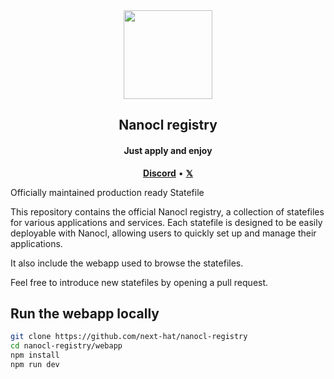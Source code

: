 <div align="center">
  <img width="142" height="142" src="https://download.next-hat.com/ressources/images/logo.png" >
  <h2>Nanocl registry</h2>
  <h4>Just apply and enjoy</h4>
  <p align="center">
    <a href="https://discord.gg/WV4Aac8uZg" target="_blank"><b>Discord</b></a> •
    <a href="https://x.com/next_hat" target="_blank"><b>𝕏</b></a>
  </p>
</div>

Officially maintained production ready Statefile

This repository contains the official Nanocl registry, a collection of statefiles for various applications and services. Each statefile is designed to be easily deployable with Nanocl, allowing users to quickly set up and manage their applications.

It also include the webapp used to browse the statefiles.

Feel free to introduce new statefiles by opening a pull request.

## Run the webapp locally

  ```bash
  git clone https://github.com/next-hat/nanocl-registry
  cd nanocl-registry/webapp
  npm install
  npm run dev
```
